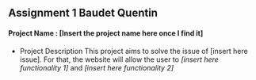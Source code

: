 ## Assignment 1 Baudet Quentin

#### Project Name : **[Insert the project name here once I find it]**

* Project Description
 This project aims to solve the issue of [insert here issue].
 For that, the website will allow the user to _[insert here functionality 1]_ and _[insert here functionality 2]_
